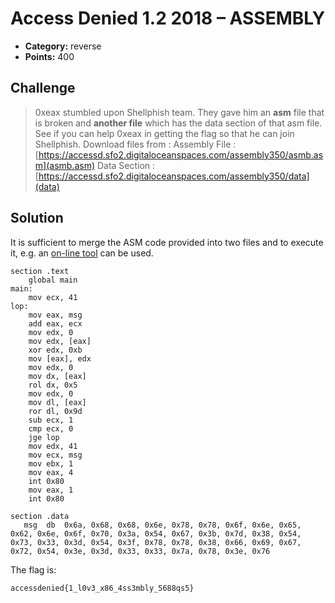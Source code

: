 # Access Denied 1.2 2018 – ASSEMBLY 

* **Category:** reverse
* **Points:** 400

## Challenge

> 0xeax stumbled upon Shellphish team. They gave him an **asm** file that is broken and **another file** which has the data section of that asm file.
> See if you can help 0xeax in getting the flag so that he can join Shellphish.
> Download files from :
> Assembly File : [https://accessd.sfo2.digitaloceanspaces.com/assembly350/asmb.asm](asmb.asm)
> Data Section : [https://accessd.sfo2.digitaloceanspaces.com/assembly350/data](data)

## Solution

It is sufficient to merge the ASM code provided into two files and to execute it, e.g. an [on-line tool](https://www.tutorialspoint.com/compile_assembly_online.php) can be used.

```
section	.text
	global main       
main:
    mov ecx, 41
lop:
    mov eax, msg
    add eax, ecx
    mov edx, 0
    mov edx, [eax]
    xor edx, 0xb
    mov [eax], edx
    mov edx, 0
    mov dx, [eax]
    rol dx, 0x5
    mov edx, 0
    mov dl, [eax]
    ror dl, 0x9d
    sub ecx, 1
    cmp ecx, 0
    jge lop
	mov	edx, 41
	mov	ecx, msg    
	mov	ebx, 1	    
	mov	eax, 4	    
	int	0x80        
	mov	eax, 1	   
	int	0x80

section .data
   msg	db	0x6a, 0x68, 0x68, 0x6e, 0x78, 0x78, 0x6f, 0x6e, 0x65, 0x62, 0x6e, 0x6f, 0x70, 0x3a, 0x54, 0x67, 0x3b, 0x7d, 0x38, 0x54, 0x73, 0x33, 0x3d, 0x54, 0x3f, 0x78, 0x78, 0x38, 0x66, 0x69, 0x67, 0x72, 0x54, 0x3e, 0x3d, 0x33, 0x33, 0x7a, 0x78, 0x3e, 0x76
```

The flag is:

```
accessdenied{1_l0v3_x86_4ss3mbly_5688qs5}
```